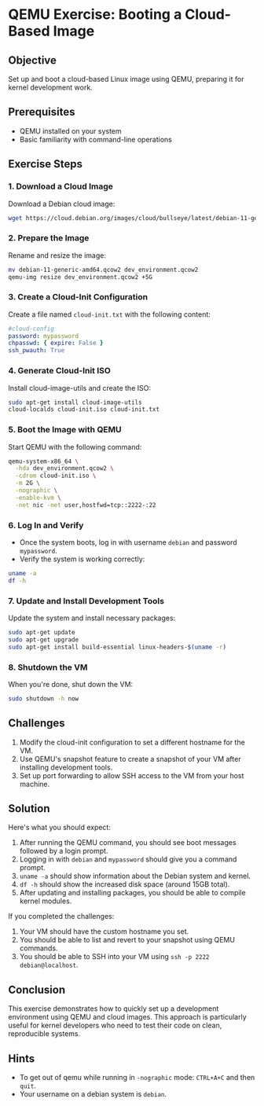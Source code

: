 # QEMU Exercise: Booting a Cloud-Based Image

## Objective
Set up and boot a cloud-based Linux image using QEMU, preparing it for kernel development work.

## Prerequisites
- QEMU installed on your system
- Basic familiarity with command-line operations

## Exercise Steps

### 1. Download a Cloud Image

Download a Debian cloud image:

```bash
wget https://cloud.debian.org/images/cloud/bullseye/latest/debian-11-generic-amd64.qcow2
```

### 2. Prepare the Image

Rename and resize the image:

```bash
mv debian-11-generic-amd64.qcow2 dev_environment.qcow2
qemu-img resize dev_environment.qcow2 +5G
```

### 3. Create a Cloud-Init Configuration

Create a file named `cloud-init.txt` with the following content:

```yaml
#cloud-config
password: mypassword
chpasswd: { expire: False }
ssh_pwauth: True
```

### 4. Generate Cloud-Init ISO

Install cloud-image-utils and create the ISO:

```bash
sudo apt-get install cloud-image-utils
cloud-localds cloud-init.iso cloud-init.txt
```

### 5. Boot the Image with QEMU

Start QEMU with the following command:

```bash
qemu-system-x86_64 \
  -hda dev_environment.qcow2 \
  -cdrom cloud-init.iso \
  -m 2G \
  -nographic \
  -enable-kvm \
  -net nic -net user,hostfwd=tcp::2222-:22
```

### 6. Log In and Verify

- Once the system boots, log in with username `debian` and password `mypassword`.
- Verify the system is working correctly:

```bash
uname -a
df -h
```

### 7. Update and Install Development Tools

Update the system and install necessary packages:

```bash
sudo apt-get update
sudo apt-get upgrade
sudo apt-get install build-essential linux-headers-$(uname -r)
```

### 8. Shutdown the VM

When you're done, shut down the VM:

```bash
sudo shutdown -h now
```

## Challenges

1. Modify the cloud-init configuration to set a different hostname for the VM.
2. Use QEMU's snapshot feature to create a snapshot of your VM after installing development tools.
3. Set up port forwarding to allow SSH access to the VM from your host machine.

## Solution

Here's what you should expect:

1. After running the QEMU command, you should see boot messages followed by a login prompt.
2. Logging in with `debian` and `mypassword` should give you a command prompt.
3. `uname -a` should show information about the Debian system and kernel.
4. `df -h` should show the increased disk space (around 15GB total).
5. After updating and installing packages, you should be able to compile kernel modules.

If you completed the challenges:
1. Your VM should have the custom hostname you set.
2. You should be able to list and revert to your snapshot using QEMU commands.
3. You should be able to SSH into your VM using `ssh -p 2222 debian@localhost`.

## Conclusion

This exercise demonstrates how to quickly set up a development environment using QEMU and cloud images. This approach is particularly useful for kernel developers who need to test their code on clean, reproducible systems.

## Hints
* To get out of qemu while running in `-nographic` mode: `CTRL+A+C` and then `quit`.
* Your username on a debian system is `debian`.
